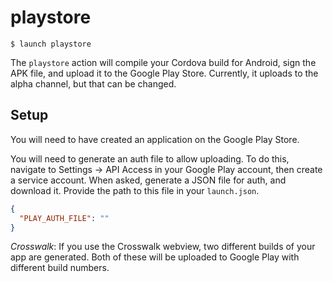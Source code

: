 # playstore

```shell
$ launch playstore
```

The `playstore` action will compile your Cordova build for Android, sign the APK file, and upload it to the Google Play Store. Currently, it uploads to the alpha channel, but that can be changed.

## Setup

You will need to have created an application on the Google Play Store.

You will need to generate an auth file to allow uploading. To do this, navigate to Settings -> API Access in your Google Play account, then create a service account. When asked, generate a JSON file for auth, and download it. Provide the path to this file in your `launch.json`.

```json
{
  "PLAY_AUTH_FILE": ""
}
```
*Crosswalk*: If you use the Crosswalk webview, two different builds of your app are generated. Both of these will be uploaded to Google Play with different build numbers.
